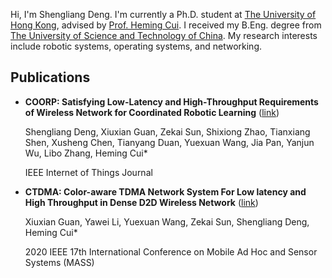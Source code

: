 Hi, I'm Shengliang Deng.
I'm currently a Ph.D. student at [The University of Hong Kong](https://www.hku.hk/), advised by [Prof. Heming Cui](https://www.cs.hku.hk/~heming).
I received my B.Eng. degree from [The University of Science and Technology of China](https://en.ustc.edu.cn/).
My research interests include robotic systems, operating systems, and networking.

## Publications

* **COORP: Satisfying Low-Latency and High-Throughput Requirements of Wireless Network for Coordinated Robotic Learning** ([link](https://ieeexplore.ieee.org/abstract/document/9670456))

  Shengliang Deng, Xiuxian Guan, Zekai Sun, Shixiong Zhao, Tianxiang Shen, Xusheng Chen, Tianyang Duan, Yuexuan Wang, Jia Pan, Yanjun Wu, Libo Zhang, Heming Cui*

  IEEE Internet of Things Journal

* **CTDMA: Color-aware TDMA Network System For Low latency and High Throughput in Dense D2D Wireless Network** ([link](https://ieeexplore.ieee.org/document/9356015))

  Xiuxian Guan, Yawei Li, Yuexuan Wang, Zekai Sun, Shengliang Deng, Heming Cui*

  2020 IEEE 17th International Conference on Mobile Ad Hoc and Sensor Systems (MASS)
